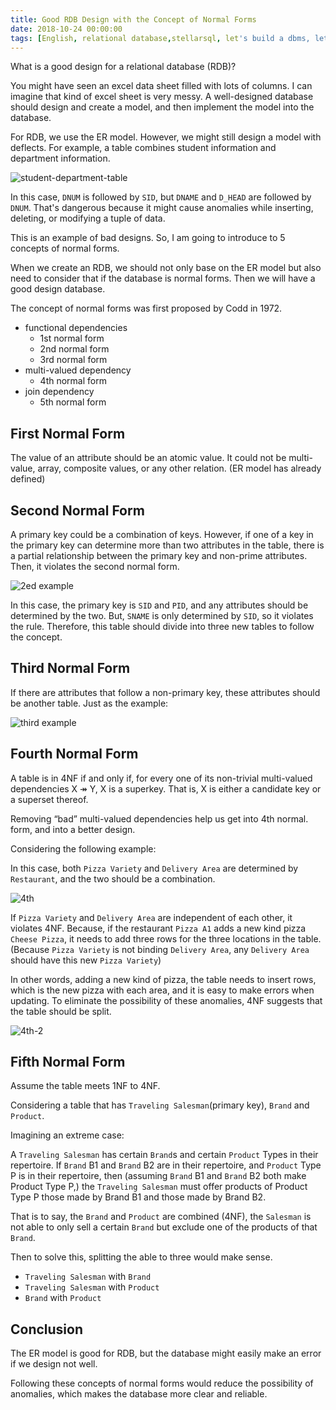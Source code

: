 ```yaml
---
title: Good RDB Design with the Concept of Normal Forms
date: 2018-10-24 00:00:00
tags: [English, relational database,stellarsql, let's build a dbms, let's build a dbms]
---
```


What is a good design for a relational database (RDB)?

You might have seen an excel data sheet filled with lots of columns. I can imagine that kind of excel sheet is very messy. A well-designed database should design and create a model, and then implement the model into the database.

For RDB, we use the ER model. However, we might still design a model with deflects. For example, a table combines student information and department information.

![student-department-table](https://user-images.githubusercontent.com/18013815/47796068-8d2cfc00-dd5e-11e8-93c0-fe1a4f2b5c26.png)

In this case, `DNUM` is followed by `SID`, but `DNAME` and `D_HEAD` are followed by `DNUM`. That's dangerous because it might cause anomalies while inserting, deleting, or modifying a tuple of data.

This is an example of bad designs. So, I am going to introduce to 5 concepts of normal forms.

When we create an RDB, we should not only base on the ER model but also need to consider that if the database is normal forms. Then we will have a good design database.

The concept of normal forms was first proposed by Codd in 1972.

- functional dependencies
  - 1st normal form
  - 2nd normal form
  - 3rd normal form
- multi-valued dependency
  - 4th normal form
- join dependency
  - 5th normal form

## First Normal Form

The value of an attribute should be an atomic value. It could not be multi-value, array, composite values, or any other relation. (ER model has already defined)

## Second Normal Form

A primary key could be a combination of keys. However, if one of a key in the primary key can determine more than two attributes in the table, there is a partial relationship between the primary key and non-prime attributes. Then, it violates the second normal form.

![2ed example](https://user-images.githubusercontent.com/18013815/47798537-8bb20280-dd63-11e8-9f91-19be17878859.png)

In this case, the primary key is `SID` and `PID`, and any attributes should be determined by the two. But, `SNAME` is only determined by `SID`, so it violates the rule. Therefore, this table should divide into three new tables to follow the concept.

## Third Normal Form

If there are attributes that follow a non-primary key, these attributes should be another table. Just as the example:

![third example](https://user-images.githubusercontent.com/18013815/47799601-966d9700-dd65-11e8-8435-a993870c7ca4.png)

## Fourth Normal Form

A table is in 4NF if and only if, for every one of its non-trivial multi-valued dependencies X ↠ Y, X is a superkey. That is, X is either a candidate key or a superset thereof.

Removing “bad” multi-valued dependencies help us get into 4th normal.
form, and into a better design.

Considering the following example:

In this case, both `Pizza Variety` and `Delivery Area` are determined by `Restaurant`, and the two should be a combination.

![4th](https://user-images.githubusercontent.com/18013815/47800322-06305180-dd67-11e8-981f-9f623759f13a.png)

If `Pizza Variety` and `Delivery Area` are independent of each other, it violates 4NF. Because, if the restaurant `Pizza A1` adds a new kind pizza `Cheese Pizza`, it needs to add three rows for the three locations in the table. (Because `Pizza Variety` is not binding `Delivery Area`, any `Delivery Area` should have this new `Pizza Variety`)

In other words, adding a new kind of pizza, the table needs to insert rows, which is the new pizza with each area, and it is easy to make errors when updating. To eliminate the possibility of these anomalies, 4NF suggests that the table should be split.

![4th-2](https://user-images.githubusercontent.com/18013815/47800323-06c8e800-dd67-11e8-8bce-f63a8216e22a.png)

## Fifth Normal Form

Assume the table meets 1NF to 4NF.

Considering a table that has `Traveling Salesman`(primary key), `Brand` and `Product`.

Imagining an extreme case:

A `Traveling Salesman` has certain `Brand`s and certain `Product` Types in their repertoire. If `Brand` B1 and `Brand` B2 are in their repertoire, and `Product` Type P is in their repertoire, then (assuming `Brand` B1 and `Brand` B2 both make Product Type P,) the `Traveling Salesman` must offer products of Product Type P those made by Brand B1 and those made by Brand B2.

That is to say, the `Brand` and `Product` are combined (4NF), the `Salesman` is not able to only sell a certain `Brand` but exclude one of the products of that `Brand`.

Then to solve this, splitting the able to three would make sense.

- `Traveling Salesman` with `Brand`
- `Traveling Salesman` with `Product`
- `Brand` with `Product`

## Conclusion

The ER model is good for RDB, but the database might easily make an error if we design not well.

Following these concepts of normal forms would reduce the possibility of anomalies, which makes the database more clear and reliable.